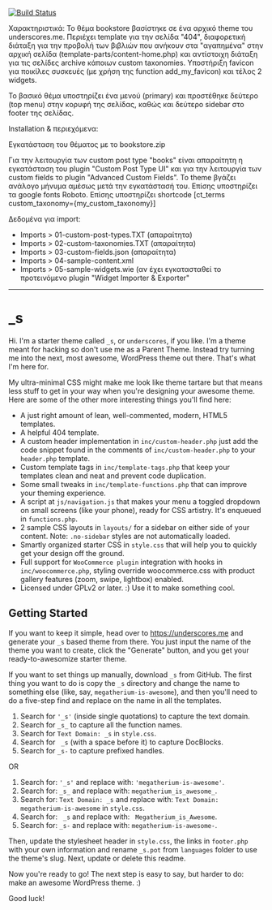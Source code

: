 [![Build Status](https://travis-ci.org/Automattic/_s.svg?branch=master)](https://travis-ci.org/Automattic/_s)

Χαρακτηριστικά:
Το θέμα bookstore βασίστηκε σε ένα αρχικό theme του underscores.me.
Περιέχει template για την σελίδα "404", διαφορετική διάταξη για την προβολή των βιβλιών που ανήκουν στα "αγαπημένα" στην αρχική σελίδα (template-parts/content-home.php) και αντίστοιχη διάταξη για τις σελίδες archive κάποιων custom taxonomies. Yποστήριξη favicon για ποικίλες συσκευές (με χρήση της function add_my_favicon) και τέλος 2 widgets.

Το βασικό θέμα υποστηρίζει ένα μενού (primary) και προστέθηκε δεύτερο (top menu) στην κορυφή της σελίδας, καθώς και δεύτερο sidebar στο footer της σελίδας.

Installation & περιεχόμενα:

Εγκατάσταση του θέματος με το bookstore.zip

Για την λειτουργία των custom post type "books" είναι απαραίτητη η εγκατάσταση του plugin "Custom Post Type UI" και για την λειτουργία των custom fields το plugin "Advanced Custom Fields". To theme βγάζει ανάλογο μήνυμα αμέσως μετά την εγκατάστασή του. Επίσης υποστηρίζει τα google fonts Roboto.
Επίσης υποστηρίζει shortcode [ct_terms custom_taxonomy={my_custom_taxonomy}]

Δεδομένα για import:
* Imports > 01-custom-post-types.TXT (απαραίτητα)
* Imports > 02-custom-taxonomies.TXT (απαραίτητα)
* Imports > 03-custom-fields.json (απαραίτητα)
* Imports > 04-sample-content.xml
* Imports > 05-sample-widgets.wie (αν έχει εγκατασταθεί το προτεινόμενο plugin "Widget Importer & Exporter"


----------------------------------------------------



_s
===

Hi. I'm a starter theme called `_s`, or `underscores`, if you like. I'm a theme meant for hacking so don't use me as a Parent Theme. Instead try turning me into the next, most awesome, WordPress theme out there. That's what I'm here for.

My ultra-minimal CSS might make me look like theme tartare but that means less stuff to get in your way when you're designing your awesome theme. Here are some of the other more interesting things you'll find here:

* A just right amount of lean, well-commented, modern, HTML5 templates.
* A helpful 404 template.
* A custom header implementation in `inc/custom-header.php` just add the code snippet found in the comments of `inc/custom-header.php` to your `header.php` template.
* Custom template tags in `inc/template-tags.php` that keep your templates clean and neat and prevent code duplication.
* Some small tweaks in `inc/template-functions.php` that can improve your theming experience.
* A script at `js/navigation.js` that makes your menu a toggled dropdown on small screens (like your phone), ready for CSS artistry. It's enqueued in `functions.php`.
* 2 sample CSS layouts in `layouts/` for a sidebar on either side of your content.
Note: `.no-sidebar` styles are not automatically loaded.
* Smartly organized starter CSS in `style.css` that will help you to quickly get your design off the ground.
* Full support for `WooCommerce plugin` integration with hooks in `inc/woocommerce.php`, styling override woocommerce.css with product gallery features (zoom, swipe, lightbox) enabled.
* Licensed under GPLv2 or later. :) Use it to make something cool.

Getting Started
---------------

If you want to keep it simple, head over to https://underscores.me and generate your `_s` based theme from there. You just input the name of the theme you want to create, click the "Generate" button, and you get your ready-to-awesomize starter theme.

If you want to set things up manually, download `_s` from GitHub. The first thing you want to do is copy the `_s` directory and change the name to something else (like, say, `megatherium-is-awesome`), and then you'll need to do a five-step find and replace on the name in all the templates.

1. Search for `'_s'` (inside single quotations) to capture the text domain.
2. Search for `_s_` to capture all the function names.
3. Search for `Text Domain: _s` in `style.css`.
4. Search for <code>&nbsp;_s</code> (with a space before it) to capture DocBlocks.
5. Search for `_s-` to capture prefixed handles.

OR

1. Search for: `'_s'` and replace with: `'megatherium-is-awesome'`.
2. Search for: `_s_` and replace with: `megatherium_is_awesome_`.
3. Search for: `Text Domain: _s` and replace with: `Text Domain: megatherium-is-awesome` in `style.css`.
4. Search for: <code>&nbsp;_s</code> and replace with: <code>&nbsp;Megatherium_is_Awesome</code>.
5. Search for: `_s-` and replace with: `megatherium-is-awesome-`.

Then, update the stylesheet header in `style.css`, the links in `footer.php` with your own information and rename `_s.pot` from `languages` folder to use the theme's slug. Next, update or delete this readme.

Now you're ready to go! The next step is easy to say, but harder to do: make an awesome WordPress theme. :)

Good luck!
